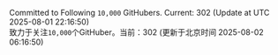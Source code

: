 Committed to Following `10,000` GitHubers. Current: <!-- FOLLOWING_COUNT -->302<!-- FOLLOWING_COUNT --> (Update at UTC <!-- LAST_UPDATED -->2025-08-01 22:16:50<!-- LAST_UPDATED -->)<br>
致力于关注`10,000`个GitHuber。当前：<!-- FOLLOWING_COUNT -->302<!-- FOLLOWING_COUNT --> (更新于北京时间 <!-- LAST_UPDATED_CST -->2025-08-02 06:16:50<!-- LAST_UPDATED_CST -->)
